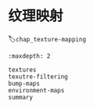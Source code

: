 # 纹理映射
:label:`chap_texture-mapping`

````toc
:maxdepth: 2

textures
texutre-filtering
bump-maps
environment-maps
summary
````
